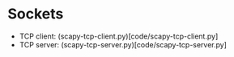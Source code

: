 # Sockets

* TCP client: (scapy-tcp-client.py)[code/scapy-tcp-client.py]
* TCP server: (scapy-tcp-server.py)[code/scapy-tcp-server.py]
